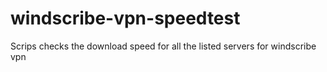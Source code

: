 # windscribe-vpn-speedtest
Scrips checks the download speed for all the listed servers for windscribe vpn
